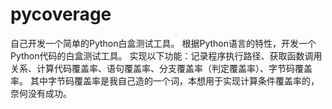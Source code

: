 # pycoverage
自己开发一个简单的Python白盒测试工具。
根据Python语言的特性，开发一个Python代码的白盒测试工具。
实现以下功能：记录程序执行路径、获取函数调用关系、计算代码覆盖率、语句覆盖率、分支覆盖率（判定覆盖率）、字节码覆盖率。
其中字节码覆盖率是我自己造的一个词，本想用于实现计算条件覆盖率的，奈何没有成功。
